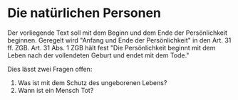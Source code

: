 # Die natürlichen Personen

Der vorliegende Text soll mit dem Beginn und dem Ende der Persönlichkeit
beginnen. Geregelt wird "Anfang und Ende der Persönlichkeit" in den Art. 31 ff.
ZGB. Art. 31 Abs. 1 ZGB hält fest "Die Persönlichkeit beginnt mit dem Leben nach
der vollendeten Geburt und endet mit dem Tode."

Dies lässt zwei Fragen offen:

1. Was ist mit dem Schutz des ungeborenen Lebens?
2. Wann ist ein Mensch Tot?